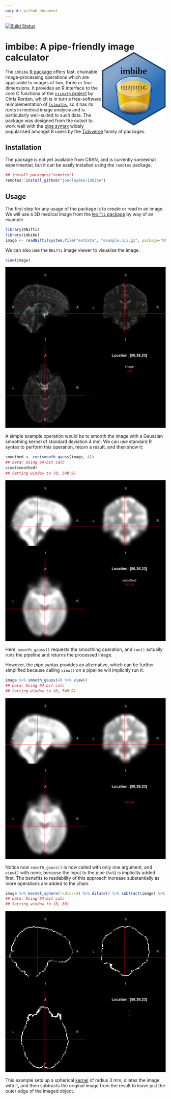 ```yaml
---
output: github_document
---
```




<!-- badges: start -->
[![Build Status](https://travis-ci.org/jonclayden/imbibe.svg?branch=master)](https://travis-ci.org/jonclayden/imbibe)
<!-- badges: end -->

# imbibe: A pipe-friendly image calculator <img src='tools/figures/logo-small.png' align="right" />

The `imbibe` [R package](https://www.r-project.org) offers fast, chainable image-processing operations which are applicable to images of two, three or four dimensions. It provides an R interface to the core C functions of the [`niimath` project](https://github.com/rordenlab/niimath) by Chris Rorden, which is in turn a free-software reimplementation of [`fslmaths`](https://fsl.fmrib.ox.ac.uk/fsl/fslwiki/Fslutils), so it has its roots in medical image analysis and is particularly well-suited to such data. The package was designed from the outset to work well with the [pipe syntax](https://github.com/tidyverse/magrittr) widely popularised amongst R users by the [Tidyverse](http://tidyverse.org) family of packages.

## Installation

The package is not yet available from CRAN, and is currently somewhat experimental, but it can be easily installed using the `remotes` package.


```r
## install.packages("remotes")
remotes::install_github("jonclayden/imbibe")
```

## Usage

The first step for any usage of the package is to create or read in an image. We will use a 3D medical image from the [`RNifti` package](https://github.com/jonclayden/RNifti) by way of an example.


```r
library(RNifti)
library(imbibe)
image <- readNifti(system.file("extdata", "example.nii.gz", package="RNifti"))
```

We can also use the `RNifti` image viewer to visualise the image.


```r
view(image)
```

![plot of chunk original](tools/figures/original-1.png)

A simple example operation would be to smooth the image with a Gaussian smoothing kernel of standard deviation 4 mm. We can use standard R syntax to perform this operation, return a result, and then show it:


```r
smoothed <- run(smooth_gauss(image, 4))
## beta: Using 64-bit calc
view(smoothed)
## Setting window to (0, 549.9)
```

![plot of chunk standard](tools/figures/standard-1.png)

Here, `smooth_gauss()` requests the smoothing operation, and `run()` actually runs the pipeline and returns the processed image.

However, the pipe syntax provides an alternative, which can be further simplified because calling `view()` on a pipeline will implicitly run it.


```r
image %>% smooth_gauss(4) %>% view()
## beta: Using 64-bit calc
## Setting window to (0, 549.9)
```

![plot of chunk pipe](tools/figures/pipe-1.png)

Notice now `smooth_gauss()` is now called with only one argument, and `view()` with none, because the input to the pipe (`%>%`) is implicitly added first. The benefits to readability of this approach increase substantially as more operations are added to the chain:


```r
image %>% kernel_sphere(radius=3) %>% dilate() %>% subtract(image) %>% view()
## beta: Using 64-bit calc
## Setting window to (0, 60)
```

![plot of chunk dilate](tools/figures/dilate-1.png)

This example sets up a spherical [kernel](https://en.wikipedia.org/wiki/Kernel_(image_processing)) of radius 3 mm, dilates the image with it, and then subtracts the original image from the result to leave just the outer edge of the imaged object.
